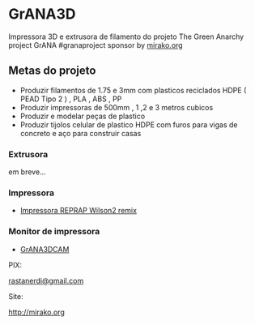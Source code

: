 # GrANA3D
Impressora 3D e extrusora de filamento do projeto The Green Anarchy project GrANA #granaproject sponsor by [mirako.org](http://mirako.org)

## Metas do projeto
- Produzir filamentos de 1.75 e 3mm com plasticos reciclados HDPE ( PEAD Tipo 2 ) , PLA , ABS , PP
- Produzir impressoras de 500mm , 1 ,2 e 3 metros cubicos
- Produzir e modelar peças de plastico
- Produzir tijolos celular de plastico HDPE com furos para vigas de concreto e aço para construir casas

### Extrusora
em breve...

### Impressora
- [Impressora REPRAP Wilson2 remix](https://github.com/santocyber/grana3d/tree/main/wilson2)

### Monitor de impressora

- [GrANA3DCAM](https://github.com/santocyber/grana3d/tree/main/GrANA3DCAM)









PIX:

rastanerdi@gmail.com

Site:

http://mirako.org
